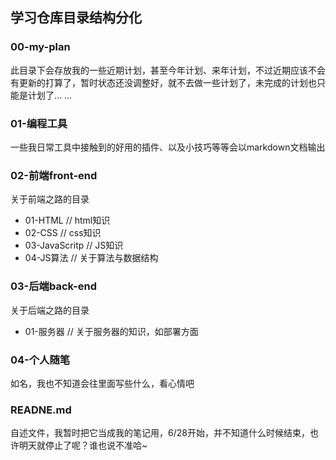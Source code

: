 ## 学习仓库目录结构分化

### 00-my-plan

此目录下会存放我的一些近期计划，甚至今年计划、来年计划，不过近期应该不会有更新的打算了，暂时状态还没调整好，就不去做一些计划了，未完成的计划也只能是计划了... ...


### 01-编程工具

一些我日常工具中接触到的好用的插件、以及小技巧等等会以markdown文档输出


### 02-前端front-end

关于前端之路的目录

- 01-HTML  // html知识
- 02-CSS   // css知识
- 03-JavaScritp // JS知识
- 04-JS算法 // 关于算法与数据结构


### 03-后端back-end

关于后端之路的目录

- 01-服务器 // 关于服务器的知识，如部署方面


### 04-个人随笔

如名，我也不知道会往里面写些什么，看心情吧


### READNE.md

自述文件，我暂时把它当成我的笔记用，6/28开始，并不知道什么时候结束，也许明天就停止了呢？谁也说不准哈~